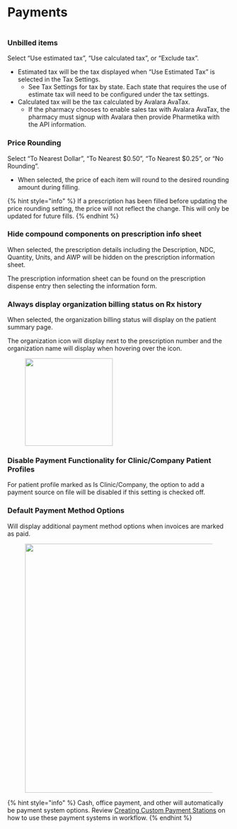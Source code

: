 # Payments

<figure><img src="../../../../.gitbook/assets/Screenshot 2024-12-02 at 11.36.07 AM.png" alt=""><figcaption></figcaption></figure>

### Unbilled items

Select “Use estimated tax”, “Use calculated tax”, or “Exclude tax”.

* Estimated tax will be the tax displayed when “Use Estimated Tax” is selected in the Tax Settings.
  * See Tax Settings for tax by state. Each state that requires the use of estimate tax will need to be configured under the tax settings.&#x20;
* Calculated tax will be the tax calculated by Avalara AvaTax.
  * If the pharmacy chooses to enable sales tax with Avalara AvaTax, the pharmacy must signup with Avalara then provide Pharmetika with the API information.&#x20;

### Price Rounding

Select “To Nearest Dollar”, “To Nearest $0.50”, “To Nearest $0.25”, or “No Rounding”. &#x20;

* When selected, the price of each item will round to the desired rounding amount during filling.&#x20;

{% hint style="info" %}
If a prescription has been filled before updating the price rounding setting, the price will not reflect the change. This will only be updated for future fills.&#x20;
{% endhint %}

### Hide compound components on prescription info sheet

When selected, the prescription details including the Description, NDC, Quantity, Units, and AWP will be hidden on the prescription information sheet.&#x20;

The prescription information sheet can be found on the prescription dispense entry then selecting the information form.&#x20;

### Always display organization billing status on Rx history

When selected, the organization billing status will display on the patient summary page.

The organization icon will display next to the prescription number and the organization name will display when hovering over the icon.

<figure><img src="../../../../.gitbook/assets/Screenshot 2024-12-02 at 11.43.07 AM.png" alt="" width="198"><figcaption></figcaption></figure>

### Disable Payment Functionality for Clinic/Company Patient Profiles

For patient profile marked as Is Clinic/Company, the option to add a payment source on file will be disabled if this setting is checked off.&#x20;

### Default Payment Method Options

Will display additional payment method options when invoices are marked as paid.

<figure><img src="../../../../.gitbook/assets/Screenshot 2024-12-02 at 11.44.29 AM.png" alt="" width="563"><figcaption></figcaption></figure>

{% hint style="info" %}
Cash, office payment, and other will automatically be payment system options. Review [Creating Custom Payment Stations](../../../../patient/payments/creating-custom-payment-stations.md) on how to use these payment systems in workflow.
{% endhint %}

